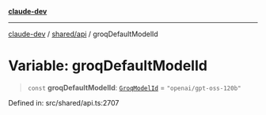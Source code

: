 [**claude-dev**](../../../README.md)

***

[claude-dev](../../../README.md) / [shared/api](../README.md) / groqDefaultModelId

# Variable: groqDefaultModelId

> `const` **groqDefaultModelId**: [`GroqModelId`](../type-aliases/GroqModelId.md) = `"openai/gpt-oss-120b"`

Defined in: src/shared/api.ts:2707
